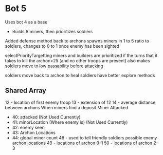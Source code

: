 # Bot 5
Uses bot 4 as a base
- Builds 8 miners, then prioritizes soldiers

Added defense method back to archons
spawns miners in 1 to 5 ratio to soldiers, changes to 0 to 1 once enemy has been sighted

selectPriorityTargetting
miners and builders are prioritized if the turns that it takes to kill the archon>25 (and no other troops are present)
also makes soldiers move to low passability before attacking

soldiers move back to archon to heal
soldiers have better explore methods

## Shared Array
12 - location of first enemy troop
13 - extension of 12
14 - average distance between archons
When miners find a deposit
Miner Attacked
- 40: attacked (Not Used Currently)
- 41: minorLocation (Where enemy is)  (Not Used Currently)
- 42: enemy seen
- 43: Archon Locations
- 44: global miner count
48 - used to tell friendly soldiers possible enemy archon locations
49 - locations of archon 0-1
50 - locations of archon 2-3